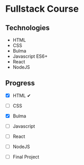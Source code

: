 # Fullstack Course

## Technologies 
- HTML
- CSS
- Bulma
- Javascript ES6+
- React 
- NodeJS

## Progress

- [x] HTML ✔
- [ ] CSS 
- [x] Bulma
- [ ] Javascript
- [ ] React
- [ ] NodeJS
- [ ] Final Project


    